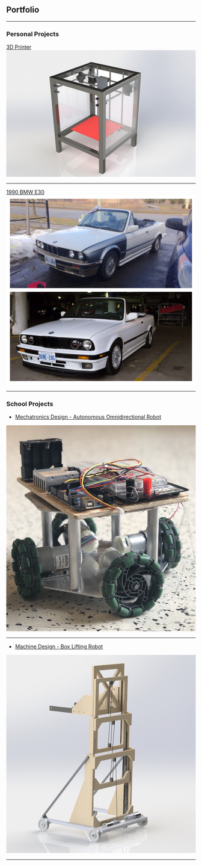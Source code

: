 ## Portfolio

---

### Personal Projects 

[3D Printer](/sample_page)
<img src="images/Render.JPG?raw=true"/>

---
[1990 BMW E30](/pdf/sample_presentation.pdf)
<img src="images/IMG_9376.JPG?raw=true"/>

---

### School Projects

- [Mechatronics Design - Autonomous Omnidirectional Robot](http://example.com/)
<img src="images/IMG_2974.jpg?raw=true"/>

---
- [Machine Design - Box Lifting Robot](http://example.com/)
<img src="images/Render w pulley 2.JPG?raw=true"/>


---




